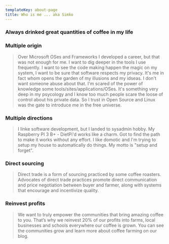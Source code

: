 ```yaml
---
templateKey: about-page
title: Who is me ... aka Simko
---
```

### Always drinked great quantities of coffee in my life

>

### Multiple origin

> Over Microsoft OSes and Frameworks I developed a career, but that was not enough for me. I want to dig deeper in the tools I use frequently. I want to see the code making happen the magic on my system, I want to be sure that software respects my privacy. It's me in fact whom opens the garden of my illusions and my idseas. I don't want someone abuse about that. I'm scared of the power of knowledge some tools/sites/applications/OSes. It's something very deep in my psycology and I know too much people scare the loose of control about his private data. So I trust in Open Source and Linux was the gate to introduce me in the free universe.

### Multiple directions

> I linke software development, but I landed to sysadmin hobby. My Raspberry PI 3 B+ - DietPi'd works like a charm. Got to find the path to make it works without any effort. I like domotic and I'm trying to setup my house to automatically do things. My motto is "setup and forget".

### Direct sourcing

> Direct trade is a form of sourcing practiced by some coffee roasters. Advocates of direct trade practices promote direct communication and price negotiation between buyer and farmer, along with systems that encourage and incentivize quality.

### Reinvest profits

> We want to truly empower the communities that bring amazing coffee to you. That’s why we reinvest 20% of our profits into farms, local businesses and schools everywhere our coffee is grown. You can see the communities grow and learn more about coffee farming on our blog.
